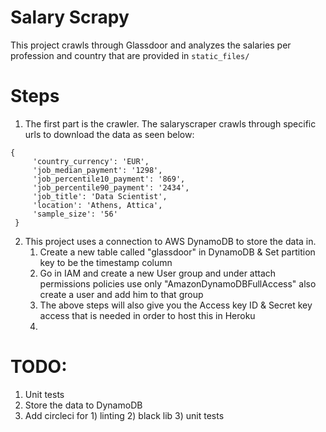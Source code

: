 # Salary Scrapy 
This project crawls through Glassdoor and analyzes the salaries per profession and country
that are provided in ``static_files/``

# Steps
1. The first part is the crawler. The salaryscraper crawls through specific urls to download the data as seen below:

``` 
{
     'country_currency': 'EUR',
     'job_median_payment': '1298',
     'job_percentile10_payment': '869',
     'job_percentile90_payment': '2434',
     'job_title': 'Data Scientist',
     'location': 'Athens, Attica',
     'sample_size': '56'
 }
 ```

2. This project uses a connection to AWS DynamoDB to store the data in.
   1. Create a new table called "glassdoor" in DynamoDB & Set partition key to be the timestamp column 
   2. Go in IAM and create a new User group and under attach permissions policies use only "AmazonDynamoDBFullAccess" 
   also create a user and add him to that group
   3. The above steps will also give you the Access key ID & Secret key access that is needed in order to host this in Heroku
   4. 

# TODO: 
1. Unit tests
2. Store the data to DynamoDB 
3. Add circleci for 1) linting 2) black lib 3) unit tests